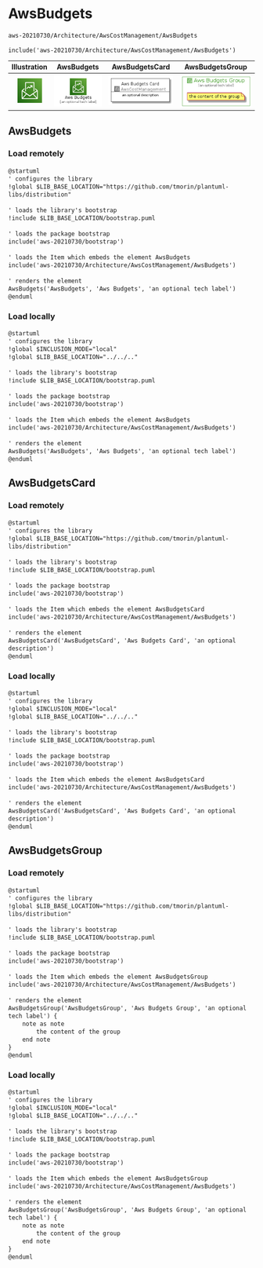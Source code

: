 # AwsBudgets


```text
aws-20210730/Architecture/AwsCostManagement/AwsBudgets
```

```text
include('aws-20210730/Architecture/AwsCostManagement/AwsBudgets')
```



| Illustration | AwsBudgets | AwsBudgetsCard | AwsBudgetsGroup |
| :---: | :---: | :---: | :---: |
| ![illustration for Illustration](../../../aws-20210730/Architecture/AwsCostManagement/AwsBudgets.png) | ![illustration for AwsBudgets](../../../aws-20210730/Architecture/AwsCostManagement/AwsBudgets.Local.png) | ![illustration for AwsBudgetsCard](../../../aws-20210730/Architecture/AwsCostManagement/AwsBudgetsCard.Local.png) | ![illustration for AwsBudgetsGroup](../../../aws-20210730/Architecture/AwsCostManagement/AwsBudgetsGroup.Local.png) |




## AwsBudgets

### Load remotely
```plantuml
@startuml
' configures the library
!global $LIB_BASE_LOCATION="https://github.com/tmorin/plantuml-libs/distribution"

' loads the library's bootstrap
!include $LIB_BASE_LOCATION/bootstrap.puml

' loads the package bootstrap
include('aws-20210730/bootstrap')

' loads the Item which embeds the element AwsBudgets
include('aws-20210730/Architecture/AwsCostManagement/AwsBudgets')

' renders the element
AwsBudgets('AwsBudgets', 'Aws Budgets', 'an optional tech label')
@enduml
```

### Load locally
```plantuml
@startuml
' configures the library
!global $INCLUSION_MODE="local"
!global $LIB_BASE_LOCATION="../../.."

' loads the library's bootstrap
!include $LIB_BASE_LOCATION/bootstrap.puml

' loads the package bootstrap
include('aws-20210730/bootstrap')

' loads the Item which embeds the element AwsBudgets
include('aws-20210730/Architecture/AwsCostManagement/AwsBudgets')

' renders the element
AwsBudgets('AwsBudgets', 'Aws Budgets', 'an optional tech label')
@enduml
```

## AwsBudgetsCard

### Load remotely
```plantuml
@startuml
' configures the library
!global $LIB_BASE_LOCATION="https://github.com/tmorin/plantuml-libs/distribution"

' loads the library's bootstrap
!include $LIB_BASE_LOCATION/bootstrap.puml

' loads the package bootstrap
include('aws-20210730/bootstrap')

' loads the Item which embeds the element AwsBudgetsCard
include('aws-20210730/Architecture/AwsCostManagement/AwsBudgets')

' renders the element
AwsBudgetsCard('AwsBudgetsCard', 'Aws Budgets Card', 'an optional description')
@enduml
```

### Load locally
```plantuml
@startuml
' configures the library
!global $INCLUSION_MODE="local"
!global $LIB_BASE_LOCATION="../../.."

' loads the library's bootstrap
!include $LIB_BASE_LOCATION/bootstrap.puml

' loads the package bootstrap
include('aws-20210730/bootstrap')

' loads the Item which embeds the element AwsBudgetsCard
include('aws-20210730/Architecture/AwsCostManagement/AwsBudgets')

' renders the element
AwsBudgetsCard('AwsBudgetsCard', 'Aws Budgets Card', 'an optional description')
@enduml
```

## AwsBudgetsGroup

### Load remotely
```plantuml
@startuml
' configures the library
!global $LIB_BASE_LOCATION="https://github.com/tmorin/plantuml-libs/distribution"

' loads the library's bootstrap
!include $LIB_BASE_LOCATION/bootstrap.puml

' loads the package bootstrap
include('aws-20210730/bootstrap')

' loads the Item which embeds the element AwsBudgetsGroup
include('aws-20210730/Architecture/AwsCostManagement/AwsBudgets')

' renders the element
AwsBudgetsGroup('AwsBudgetsGroup', 'Aws Budgets Group', 'an optional tech label') {
    note as note
        the content of the group
    end note
}
@enduml
```

### Load locally
```plantuml
@startuml
' configures the library
!global $INCLUSION_MODE="local"
!global $LIB_BASE_LOCATION="../../.."

' loads the library's bootstrap
!include $LIB_BASE_LOCATION/bootstrap.puml

' loads the package bootstrap
include('aws-20210730/bootstrap')

' loads the Item which embeds the element AwsBudgetsGroup
include('aws-20210730/Architecture/AwsCostManagement/AwsBudgets')

' renders the element
AwsBudgetsGroup('AwsBudgetsGroup', 'Aws Budgets Group', 'an optional tech label') {
    note as note
        the content of the group
    end note
}
@enduml
```

